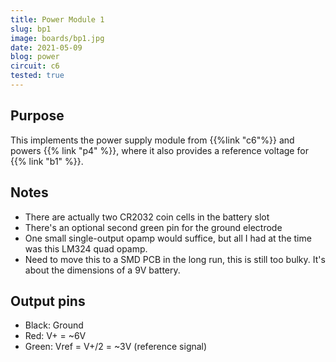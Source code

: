 ```yaml
---
title: Power Module 1
slug: bp1
image: boards/bp1.jpg
date: 2021-05-09
blog: power
circuit: c6
tested: true
---
```


## Purpose

This implements the power supply module from {{%link "c6"%}} and powers {{%
link "p4" %}}, where it also provides a reference voltage for
{{% link "b1" %}}.

## Notes

- There are actually two CR2032 coin cells in the battery slot
- There's an optional second green pin for the ground electrode
- One small single-output opamp would suffice, but all I had at the time was this LM324 quad opamp.
- Need to move this to a SMD PCB in the long run, this is still too bulky. It's about the dimensions of a 9V battery.

## Output pins

- Black: Ground
- Red: V+ = ~6V
- Green: Vref = V+/2 = ~3V (reference signal)
